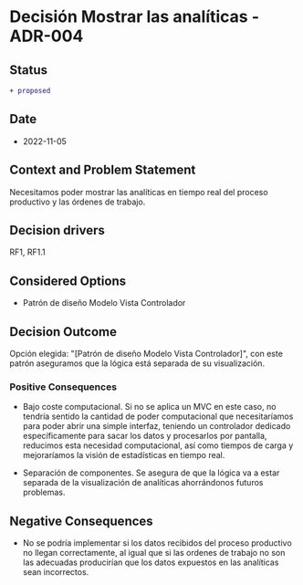 # Decisión Mostrar las analíticas - ADR-004
## Status

```diff
+ proposed
```

## Date

* 2022-11-05

## Context and Problem Statement

Necesitamos poder mostrar las analíticas en tiempo real del proceso productivo y las órdenes de trabajo.

## Decision drivers

RF1, RF1.1

## Considered Options

*  Patrón de diseño Modelo Vista Controlador 

## Decision Outcome

Opción elegida: "[Patrón de diseño Modelo Vista Controlador]", con este patrón aseguramos que la lógica está separada de su visualización. 

### Positive Consequences

* Bajo coste computacional. Si no se aplica un MVC en este caso, no tendría sentido la cantidad de poder computacional que necesitaríamos para poder abrir una simple interfaz, teniendo un controlador dedicado específicamente para sacar los datos y procesarlos por pantalla, reducimos esta necesidad computacional, así como tiempos de carga y mejoraríamos la visión de estadísticas en tiempo real.  

  

* Separación de componentes. Se asegura de que la lógica va a estar separada de la visualización de analíticas ahorrándonos futuros problemas.   

## Negative Consequences

* No se podría implementar si los datos recibidos del proceso productivo no llegan correctamente, al igual que si las ordenes de trabajo no son las adecuadas producirían que los datos expuestos en las analíticas sean incorrectos.

